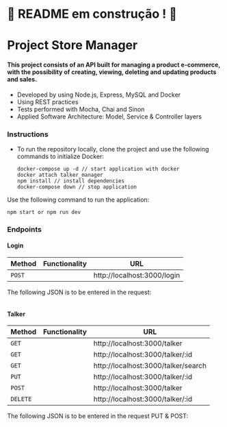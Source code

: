# :construction: README em construção ! :construction:

# Project Store Manager

#### This project consists of an API built for managing a product e-commerce, with the possibility of creating, viewing, deleting and updating products and sales.

* Developed by using Node.js, Express, MySQL and Docker
* Using REST practices
* Tests performed with Mocha, Chai and Sinon
* Applied Software Architecture: Model, Service & Controller layers

### Instructions
* To run the repository locally, clone the project and use the following commands to initialize Docker:
  
  ```
  docker-compose up -d // start application with docker
  docker attach talker_manager
  npm install // install dependencies
  docker-compose down // stop application
  ```

Use the following command to run the application:
  ```
  npm start or npm run dev
  ```

### Endpoints
#### Login

  | Method     | Functionality | URL |
  | ----------- | ----------- | ----------- |
  | `POST`   |   | http://localhost:3000/login |

The following JSON is to be entered in the request:
  ```

  ```

#### Talker

  | Method     | Functionality | URL |
  | ----------- | ----------- | ----------- |
  | `GET`   |  | http://localhost:3000/talker |
  | `GET`   |  | http://localhost:3000/talker/:id |
  | `GET`   |  | http://localhost:3000/talker/search |
  | `PUT`   |  | http://localhost:3000/talker/:id |
  | `POST`   |  | http://localhost:3000/talker |
  | `DELETE`   |  | http://localhost:3000/talker/:id |

The following JSON is to be entered in the request PUT & POST:
  ```

  ```
